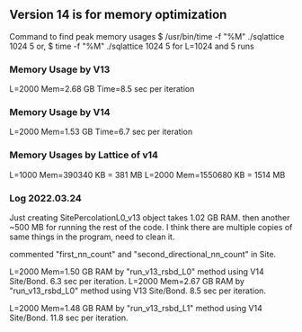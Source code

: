 
## Version 14 is for memory optimization

Command to find peak memory usages
$ /usr/bin/time -f "%M" ./sqlattice 1024 5
or,
$ time -f "%M" ./sqlattice 1024 5
for L=1024 and 5 runs

### Memory Usage by V13
L=2000
Mem=2.68 GB
Time=8.5 sec per iteration



### Memory Usage by V14
L=2000
Mem=1.53 GB
Time=6.7 sec per iteration


### Memory Usages by Lattice of v14
L=1000 Mem=390340 KB = 381 MB
L=2000 Mem=1550680 KB = 1514 MB


### Log 2022.03.24
Just creating SitePercolationL0_v13 object takes 1.02 GB RAM. then another ~500 MB for running the rest of the code.
I think there are multiple copies of same things in the program, need to clean it.

commented "first_nn_count" and "second_directional_nn_count" in Site.

L=2000 Mem=1.50 GB RAM by "run_v13_rsbd_L0" method using V14 Site/Bond. 6.3 sec per iteration.
L=2000 Mem=2.67 GB RAM by "run_v13_rsbd_L0" method using V13 Site/Bond. 8.5 sec per iteration.

L=2000 Mem=1.48 GB RAM by "run_v13_rsbd_L1" method using V14 Site/Bond. 11.8 sec per iteration.


